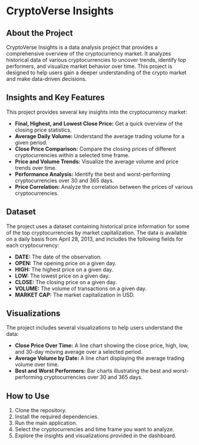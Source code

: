 # CryptoVerse Insights

## About the Project

CryptoVerse Insights is a data analysis project that provides a comprehensive overview of the cryptocurrency market. It analyzes historical data of various cryptocurrencies to uncover trends, identify top performers, and visualize market behavior over time. This project is designed to help users gain a deeper understanding of the crypto market and make data-driven decisions.

## Insights and Key Features

This project provides several key insights into the cryptocurrency market:

* **Final, Highest, and Lowest Close Price:** Get a quick overview of the closing price statistics.
* **Average Daily Volume:** Understand the average trading volume for a given period.
* **Close Price Comparison:** Compare the closing prices of different cryptocurrencies within a selected time frame.
* **Price and Volume Trends:** Visualize the average volume and price trends over time.
* **Performance Analysis:** Identify the best and worst-performing cryptocurrencies over 30 and 365 days.
* **Price Correlation:** Analyze the correlation between the prices of various cryptocurrencies.

## Dataset

The project uses a dataset containing historical price information for some of the top cryptocurrencies by market capitalization. The data is available on a daily basis from April 28, 2013, and includes the following fields for each cryptocurrency:

* **DATE:** The date of the observation.
* **OPEN:** The opening price on a given day.
* **HIGH:** The highest price on a given day.
* **LOW:** The lowest price on a given day.
* **CLOSE:** The closing price on a given day.
* **VOLUME:** The volume of transactions on a given day.
* **MARKET CAP:** The market capitalization in USD.

## Visualizations

The project includes several visualizations to help users understand the data:

* **Close Price Over Time:** A line chart showing the close price, high, low, and 30-day moving average over a selected period.
* **Average Volume by Date:** A line chart displaying the average trading volume over time.
* **Best and Worst Performers:** Bar charts illustrating the best and worst-performing cryptocurrencies over 30 and 365 days.

## How to Use

1.  Clone the repository.
2.  Install the required dependencies.
3.  Run the main application.
4.  Select the cryptocurrencies and time frame you want to analyze.
5.  Explore the insights and visualizations provided in the dashboard.